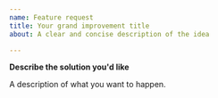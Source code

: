 ```yaml
---
name: Feature request
title: Your grand improvement title
about: A clear and concise description of the idea

---
```


**Describe the solution you'd like**

A description of what you want to happen.
